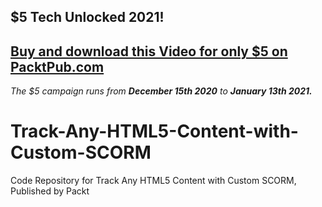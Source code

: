 ## $5 Tech Unlocked 2021!
[Buy and download this Video for only $5 on PacktPub.com](https://www.packtpub.com/product/track-any-html5-content-with-custom-scorm-video/9781800205208)
-----
*The $5 campaign         runs from __December 15th 2020__ to __January 13th 2021.__*

# Track-Any-HTML5-Content-with-Custom-SCORM
Code Repository for Track Any HTML5 Content with Custom SCORM, Published by Packt
